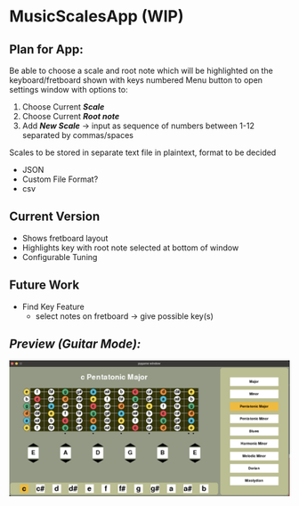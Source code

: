 # MusicScalesApp (WIP)
## Plan for App:
Be able to choose a scale and root note which will be highlighted on the keyboard/fretboard shown with keys numbered
Menu button to open settings window with options to:  
1. Choose Current **_Scale_**
2. Choose Current **_Root note_**
3. Add **_New Scale_** -> input as sequence of numbers between 1-12 separated by commas/spaces 

Scales to be stored in separate text file in plaintext, format to be decided
* JSON
* Custom File Format?
* csv

## Current Version
* Shows fretboard layout
* Highlights key with root note selected at bottom of window
* Configurable Tuning

## Future Work
* Find Key Feature
  * select notes on fretboard &rarr; give possible key(s)

## _Preview (Guitar Mode):_
![PreviewOfApp](Images/GuitarModePreview.png)
